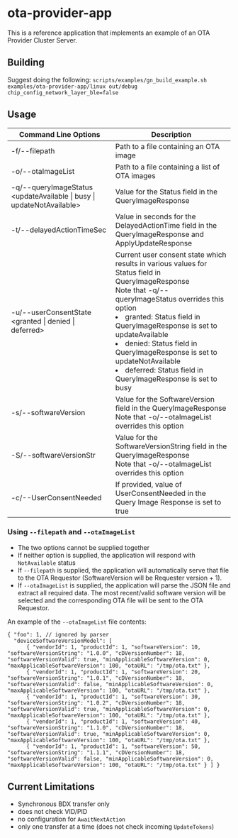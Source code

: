 # ota-provider-app

This is a reference application that implements an example of an OTA Provider
Cluster Server.

## Building

Suggest doing the following:
`scripts/examples/gn_build_example.sh examples/ota-provider-app/linux out/debug chip_config_network_layer_ble=false`

## Usage

| Command Line Options                                                  | Description                                                                                                                                                                                                                                                                                                                                                                             |
| --------------------------------------------------------------------- | --------------------------------------------------------------------------------------------------------------------------------------------------------------------------------------------------------------------------------------------------------------------------------------------------------------------------------------------------------------------------------------- |
| -f/--filepath <file>                                                  | Path to a file containing an OTA image                                                                                                                                                                                                                                                                                                                                                  |
| -o/--otaImageList <file>                                              | Path to a file containing a list of OTA images                                                                                                                                                                                                                                                                                                                                          |
| -q/--queryImageStatus <updateAvailable \| busy \| updateNotAvailable> | Value for the Status field in the QueryImageResponse                                                                                                                                                                                                                                                                                                                                    |
| -t/--delayedActionTimeSec <time>                                      | Value in seconds for the DelayedActionTime field in the QueryImageResponse and ApplyUpdateResponse                                                                                                                                                                                                                                                                                      |
| -u/--userConsentState <granted \| denied \| deferred>                 | Current user consent state which results in various values for Status field in QueryImageResponse <br> Note that -q/--queryImageStatus overrides this option <li> granted: Status field in QueryImageResponse is set to updateAvailable <li> denied: Status field in QueryImageResponse is set to updateNotAvailable <li> deferred: Status field in QueryImageResponse is set to busy |
| -s/--softwareVersion <version>                                        | Value for the SoftwareVersion field in the QueryImageResponse <br> Note that -o/--otaImageList overrides this option                                                                                                                                                                                                                                                                    |
| -S/--softwareVersionStr <version string>                              | Value for the SoftwareVersionString field in the QueryImageResponse <br> Note that -o/--otaImageList overrides this option                                                                                                                                                                                                                                                              |
| -c/--UserConsentNeeded                                                | If provided, value of UserConsentNeeded in the Query Image Response is set to true                                                                                                                                                                                                                                                                                                      |

### Using `--filepath` and `--otaImageList`

-   The two options cannot be supplied together
-   If neither option is supplied, the application will respond with
    `NotAvailable` status
-   If `--filepath` is supplied, the application will automatically serve that
    file to the OTA Requestor (SoftwareVersion will be Requester version + 1).
-   If `--otaImageList` is supplied, the application will parse the JSON file
    and extract all required data. The most recent/valid software version will
    be selected and the corresponding OTA file will be sent to the OTA
    Requestor.

An example of the `--otaImageList` file contents:

```
{ "foo": 1, // ignored by parser
  "deviceSoftwareVersionModel": [
      { "vendorId": 1, "productId": 1, "softwareVersion": 10, "softwareVersionString": "1.0.0", "cDVersionNumber": 18, "softwareVersionValid": true, "minApplicableSoftwareVersion": 0, "maxApplicableSoftwareVersion": 100, "otaURL": "/tmp/ota.txt" },
      { "vendorId": 1, "productId": 1, "softwareVersion": 20, "softwareVersionString": "1.0.1", "cDVersionNumber": 18, "softwareVersionValid": false, "minApplicableSoftwareVersion": 0, "maxApplicableSoftwareVersion": 100, "otaURL": "/tmp/ota.txt" },
      { "vendorId": 1, "productId": 1, "softwareVersion": 30, "softwareVersionString": "1.0.2", "cDVersionNumber": 18, "softwareVersionValid": true, "minApplicableSoftwareVersion": 0, "maxApplicableSoftwareVersion": 100, "otaURL": "/tmp/ota.txt" },
      { "vendorId": 1, "productId": 1, "softwareVersion": 40, "softwareVersionString": "1.1.0", "cDVersionNumber": 18, "softwareVersionValid": true, "minApplicableSoftwareVersion": 0, "maxApplicableSoftwareVersion": 100, "otaURL": "/tmp/ota.txt" },
      { "vendorId": 1, "productId": 1, "softwareVersion": 50, "softwareVersionString": "1.1.1", "cDVersionNumber": 18, "softwareVersionValid": false, "minApplicableSoftwareVersion": 0, "maxApplicableSoftwareVersion": 100, "otaURL": "/tmp/ota.txt" } ] }
```

## Current Limitations

-   Synchronous BDX transfer only
-   does not check VID/PID
-   no configuration for `AwaitNextAction`
-   only one transfer at a time (does not check incoming `UpdateTokens`)
